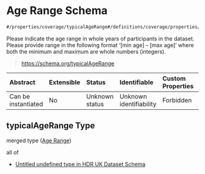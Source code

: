 # Age Range Schema

```txt
#/properties/coverage/typicalAgeRange#/definitions/coverage/properties/typicalAgeRange
```

Please indicate the age range in whole years of participants in the dataset. Please provide range in the following format ‘\[min age] – \[max age]’ where both the minimum and maximum are whole numbers (integers).

> <https://schema.org/typicalAgeRange>

| Abstract            | Extensible | Status         | Identifiable            | Custom Properties | Additional Properties | Access Restrictions | Defined In                                                                                        |
| :------------------ | :--------- | :------------- | :---------------------- | :---------------- | :-------------------- | :------------------ | :------------------------------------------------------------------------------------------------ |
| Can be instantiated | No         | Unknown status | Unknown identifiability | Forbidden         | Allowed               | none                | [dataset.schema.json*](../../../schema/dataset/latest/dataset.schema.json "open original schema") |

## typicalAgeRange Type

merged type ([Age Range](dataset-definitions-coverage-properties-age-range.md))

all of

*   [Untitled undefined type in HDR UK Dataset Schema](dataset-definitions-coverage-properties-age-range-allof-0.md "check type definition")
